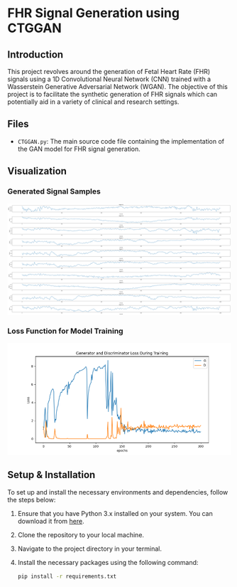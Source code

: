# FHR Signal Generation using CTGGAN

## Introduction

This project revolves around the generation of Fetal Heart Rate (FHR) signals using a 1D Convolutional Neural Network (CNN) trained with a Wasserstein Generative Adversarial Network (WGAN). The objective of this project is to facilitate the synthetic generation of FHR signals which can potentially aid in a variety of clinical and research settings.

## Files

- `CTGGAN.py`: The main source code file containing the implementation of the GAN model for FHR signal generation.

## Visualization

### Generated Signal Samples

![Generated Signal Samples](myplot.png)

### Loss Function for Model Training

![Loss Function](loss.png)

## Setup & Installation

To set up and install the necessary environments and dependencies, follow the steps below:

1. Ensure that you have Python 3.x installed on your system. You can download it from [here](https://www.python.org/downloads/).
2. Clone the repository to your local machine.
3. Navigate to the project directory in your terminal.
4. Install the necessary packages using the following command:
   
   ```sh
   pip install -r requirements.txt
